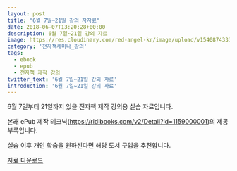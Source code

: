 ```yaml
---
layout: post
title: "6월 7일~21일 강의 자자료"
date: 2018-06-07T13:20:28+00:00
description: 6월 7일~21일 강의 자료
image: https://res.cloudinary.com/red-angel-kr/image/upload/v1540874333/blog_img/seminar.jpg
category: '전자책세미나_강의'
tags: 
  - ebook
  - epub
  - 전자책 제작 강의
twitter_text: '6월 7일~21일 강의 자료'
introduction: '6월 7일~21일 강의 자료'
---
```

6월 7일부터 21일까지 있을 전자책 제작 강의용 실습 자료입니다.
  
본래 ePub 제작 테크닉(<https://ridibooks.com/v2/Detail?id=1159000001>)의 제공부록입니다.
  
실습 이후 개인 학습을 원하신다면 해당 도서 구입을 추천합니다.

[자료 다운로드](https://drive.google.com/file/d/0B2D0ynUhgsyVZzNrR0ZaUXBrdUU/view?usp=sharing)
